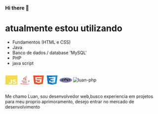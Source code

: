 ### Hi there 👋

# atualmente estou utilizando
- Fundamentos (HTML e CSS)
- Java
- Banco de dados / database 'MySQL'
- PHP
- java script


<div style="display: inline_block"><br>
  <img align="center" alt="luan-Js" height="30" width="40" src="https://raw.githubusercontent.com/devicons/devicon/master/icons/javascript/javascript-plain.svg">
  <img align="center" alt="luan-Java" height="30" width="40" src="https://raw.githubusercontent.com/devicons/devicon/master/icons/java/java-plain.svg">
  <img align="center" alt="luan-HTML" height="30" width="40" src="https://raw.githubusercontent.com/devicons/devicon/master/icons/html5/html5-original.svg">
  <img align="center" alt="luan-CSS" height="30" width="40" src="https://raw.githubusercontent.com/devicons/devicon/master/icons/css3/css3-original.svg">
  <img align="center" alt="luan-php" height="30" width="40" src="https://raw.githubusercontent.com/devicons/devicon/master/icons/php/php-original.svg">
  <img align="center" alt="luan-php" height="30" width="40" src="https://encrypted-tbn0.gstatic.com/images?q=tbn:ANd9GcRN2Ob42L45hStICYlml7RTjH9p4q0E89vc6Q&s"></div>
  
  ##

 Me chamo Luan, sou desenvolvedor web,busco experiencia em projetos para meu proprio aprimoramento, desejo entrar no mercado de desenvolvimento

